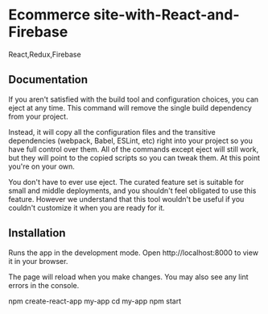 # Ecommerce site-with-React-and-Firebase

React,Redux,Firebase




## Documentation

If you aren't satisfied with the build tool and configuration choices, you can eject at any time. This command will remove the single build dependency from your project.

Instead, it will copy all the configuration files and the transitive dependencies (webpack, Babel, ESLint, etc) right into your project so you have full control over them. All of the commands except eject will still work, but they will point to the copied scripts so you can tweak them. At this point you're on your own.

You don't have to ever use eject. The curated feature set is suitable for small and middle deployments, and you shouldn't feel obligated to use this feature. However we understand that this tool wouldn't be useful if you couldn't customize it when you are ready for it.


## Installation

Runs the app in the development mode.
Open http://localhost:8000 to view it in your browser.

The page will reload when you make changes.
You may also see any lint errors in the console.


npm create-react-app my-app 
cd my-app
npm start 
